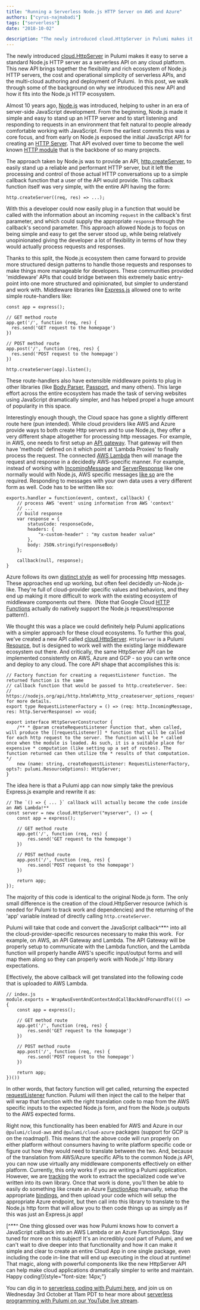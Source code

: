 ```yaml
---
title: "Running a Serverless Node.js HTTP Server on AWS and Azure"
authors: ["cyrus-najmabadi"]
tags: ["serverless"]
date: "2018-10-02"

description: "The newly introduced cloud.HttpServer in Pulumi makes it easy to serve a standard Node.js HTTP server as a serverless API on any cloud platform. In this post, we walk through some of the background on why we introduced this new API and how it fits into the Node.js HTTP ecosystem."
---
```


The newly
introduced [cloud.HttpServer](https://github.com/pulumi/pulumi-cloud/blob/master/api/httpServer.ts) in
Pulumi makes it easy to serve a standard Node.js HTTP server as a
serverless API on any cloud platform.  This new API brings together the
flexibility and rich ecosystem of Node.js HTTP servers, the cost and
operational simplicity of serverless APIs, and the multi-cloud authoring
and deployment of Pulumi.  In this post, we walk through some of the
background on why we introduced this new API and how it fits into the
Node.js HTTP ecosystem.

Almost 10 years ago, [Node.js](https://nodejs.org) was introduced,
helping to usher in an era of server-side JavaScript development. From
the beginning, Node.js made it simple and easy to stand up an HTTP
server and to start listening and responding to requests in an
environment that felt natural to people already comfortable working with
JavaScript. From the earliest commits this was a core focus, and from
early on Node.js exposed the initial JavaScript API for creating an
[HTTP
Server](https://github.com/nodejs/node/commit/a80591aff6704bd71ac5b136e23ddd7b52cf0299#diff-31b367d1856df8608494b65123d57acd).
That API evolved over time to become the well known [HTTP
module](https://nodejs.org/api/http.html) that is the backbone of so
many projects.

The approach taken by Node.js was to provide an
API, [http.createServer](https://nodejs.org/api/http.html#http_http_createserver_options_requestlistener),
to easily stand up a reliable and performant HTTP server, but it left
the processing and control of those actual HTTP conversations up to a
simple callback function that a user of the API would provide. This
callback function itself was very simple, with the entire API having the
form:

    http.createServer((req, res) => ...);

With this a developer could now easily plug in a function that would be
called with the information about an incoming `request` in the
callback's first parameter, and which could supply the appropriate
`response` through the callback's second parameter. This approach
allowed Node.js to focus on being simple and easy to get the server
stood up, while being relatively unopinionated giving the developer a
lot of flexibility in terms of how they would actually process requests
and responses.

Thanks to this split, the Node.js ecosystem then came forward to provide
more structured design patterns to handle those requests and responses
to make things more manageable for developers. These communities
provided 'middleware' APIs that could bridge between this extremely
basic entry-point into one more structured and opinionated, but simpler
to understand and work with. Middleware libraries like
[Express.js](http://expressjs.com/) allowed one to write simple
route-handlers like:

    const app = express();

    // GET method route
    app.get('/', function (req, res) {
      res.send('GET request to the homepage')
    })

    // POST method route
    app.post('/', function (req, res) {
      res.send('POST request to the homepage')
    })

    http.createServer(app).listen();

These route-handlers also have extensible middleware points to plug in
other libraries (like [Body
Parser](https://github.com/expressjs/body-parser),
[Passport](http://www.passportjs.org/), and many others). This large
effort across the entire ecosystem has made the task of serving websites
using JavaScript dramatically simpler, and has helped propel a huge
amount of popularity in this space.

Interestingly enough though, the Cloud space has gone a slightly
different route here (pun intended). While cloud providers like AWS and
Azure provide ways to both create Http servers and to use Node.js, they
offer a very different shape altogether for processing http messages.
For example, in AWS, one needs to first setup an [API
gateway](https://aws.amazon.com/api-gateway/). That gateway will then
have 'methods' defined on it which point at 'Lambda Proxies' to finally
process the request. The connected [AWS
Lambda](https://aws.amazon.com/lambda/) then will manage the request and
response in a decidedly AWS-specific manner. For example, instead of
working with
[IncomingMessage](https://nodejs.org/api/http.html#http_class_http_incomingmessage)
and
[ServerResponse](https://nodejs.org/api/http.html#http_class_http_serverresponse)
like one normally would with Node.js, AWS specific messages [like
so](https://docs.aws.amazon.com/lambda/latest/dg/eventsources.html#eventsources-api-gateway-request)
are the required. Responding to messages with your own data uses a very
different form as well. Code has to be written like so:

    exports.handler = function(event, context, callback) {
        // process AWS 'event' using information from AWS 'context'
        // ...
        // build response
        var response = {
            statusCode: responseCode,
            headers: {
                "x-custom-header" : "my custom header value"
            },
            body: JSON.stringify(responseBody)
        };

        callback(null, response);
    }

Azure follows its own [distinct
style](https://docs.microsoft.com/en-us/azure/azure-functions/functions-bindings-http-webhook)
as well for processing http messages. These approaches end up working,
but often feel decidedly un-Node.js-like. They're full of cloud-provider
specific values and behaviors, and they end up making it more difficult
to work with the existing ecosystem of middleware components out there. 
(Note that Google Cloud [HTTP
Functions](https://cloud.google.com/functions/docs/writing/http)
actually do natively support the Node.js request/response pattern!).

We thought this was a place we could definitely help Pulumi applications
with a simpler approach for these cloud ecosystems. To further this
goal, we've created a new API called
[cloud.HttpServer](https://github.com/pulumi/pulumi-cloud/blob/master/api/httpServer.ts).
`HttpServer` is a Pulumi
[Resource](https://pulumi.io/reference/programming-model.html#resources),
but is designed to work well with the existing large middleware
ecosystem out there. And critically, the same HttpServer API can be
implemented consistently on AWS, Azure and GCP - so you can write once
and deploy to any cloud. The core API shape that accomplishes this is:

    // Factory function for creating a requestListener function. The returned function is the same
    // callback function that would be passed to http.createServer. See:
    // https://nodejs.org/api/http.html#http_http_createserver_options_requestlistener for more details.
    export type RequestListenerFactory = () => (req: http.IncomingMessage, res: http.ServerResponse) => void;

    export interface HttpServerConstructor {
        /** * @param createRequestListener Function that, when called, will produce the [[requestListener]] * function that will be called for each http request to the server. The function will be * called once when the module is loaded. As such, it is a suitable place for expensive * computation (like setting up a set of routes). The function returned can then utilize the * results of that computation. */
        new (name: string, createRequestListener: RequestListenerFactory, opts?: pulumi.ResourceOptions): HttpServer;
    }

The idea here is that a Pulumi app can now simply take the previous
Express.js example and rewrite it as:

    // The `() => { ... }` callback will actually become the code inside an AWS Lambda!**
    const server = new cloud.HttpServer("myserver", () => {
        const app = express();

        // GET method route
        app.get('/', function (req, res) {
            res.send('GET request to the homepage')
        })

        // POST method route
        app.post('/', function (req, res) {
            res.send('POST request to the homepage')
        })

        return app;
    });

The majority of this code is identical to the original Node.js form. The
only small difference is the creation of the cloud.HttpServer resource
(which is needed for Pulumi to track work and dependencies) and the
returning of the 'app' variable instead of directly calling
`http.createServer`.

Pulumi will take that code and convert the JavaScript callback^**^
into all the cloud-provider-specific resources necessary to make this
work.  For example, on AWS, an API Gateway and Lambda. The API Gateway
will be properly setup to communicate with the Lambda function, and the
Lambda function will properly handle AWS's specific input/output forms
and will map them along so they can properly work with Node.js' http
library expectations.

Effectively, the above callback will get translated into the following
code that is uploaded to AWS Lambda.

    // index.js
    module.exports = WrapAwsEventAndContextAndCallBackAndForwardTo((() => {
        const app = express();

        // GET method route
        app.get('/', function (req, res) {
            res.send('GET request to the homepage')
        })

        // POST method route
        app.post('/', function (req, res) {
            res.send('POST request to the homepage')
        })

        return app;
    })())

In other words, that factory function will get called, returning the
expected
[requestListener](https://nodejs.org/api/http.html#http_http_createserver_options_requestlistener)
function. Pulumi will then inject the call to the helper that will wrap
that function with the right translation code to map from the AWS
specific inputs to the expected Node.js form, and from the Node.js
outputs to the AWS expected forms.

Right now, this functionality has been enabled for AWS and Azure in our
`@pulumi/cloud-aws` and `@pulumi/cloud-azure` packages (support for GCP
is on the roadmap!). This means that the above code will run properly on
either platform without consumers having to write platform specific code
or figure out how they would need to translate between the two. And,
because of the translation from AWS/Azure specific APIs to the common
Node.js API, you can now use virtually any middleware components
effectively on either platform. Currently, this only works if you are
writing a Pulumi application. However, we are
[tracking](https://github.com/pulumi/pulumi-cloud/issues/585) the work
to extract the specialized code we've written into its own library. Once
that work is done, you'll then be able to easily do something like
create an Azure
[FunctionApp](https://docs.microsoft.com/en-us/azure/azure-functions/functions-overview)
manually, setup the appropriate
[bindings](https://docs.microsoft.com/en-us/azure/azure-functions/functions-bindings-http-webhook),
and then upload your code which will setup the appropriate Azure
endpoint, but then call into this library to translate to the Node.js
http form that will allow you to then code things up as simply as if
this was just an Express.js app!

[^**^ One thing glossed over was how Pulumi knows how to convert a
JavaScript callback into an AWS Lambda or an Azure FunctionApp. Stay
tuned for more on this subject! It's an incredibly cool part of Pulumi,
and we can't wait to dive deeper into that functionality and how it can
make it simple and clear to create an entire Cloud App in one single
package, even including the code in-line that will end up executing in
the cloud at runtime! That magic, along with powerful components like
the new HttpServer API can help make cloud applications dramatically
simpler to write and maintain. Happy coding!]{style="font-size: 14px;"}

You can dig in to [serverless coding with Pulumi
here](https://pulumi.io/quickstart/cloudfx/tutorial-rest-api.html), and
join us on Wednesday 3rd October at 11am PDT to hear more about
[serverless programming with Pulumi on our YouTube live
stream](https://www.youtube.com/watch?v=k8ceyQuJiVM). 
